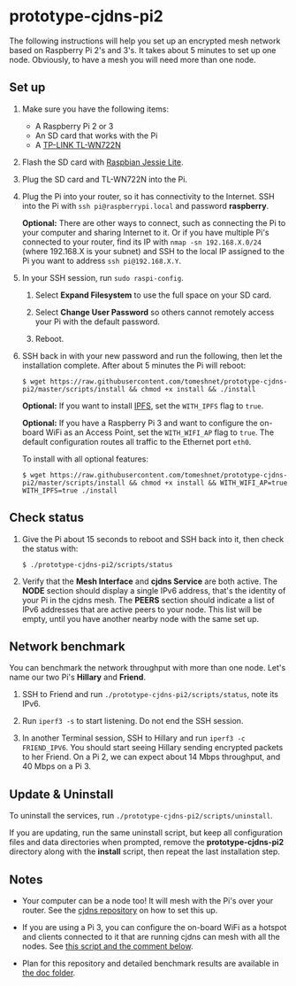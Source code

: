 # prototype-cjdns-pi2

The following instructions will help you set up an encrypted mesh network based on Raspberry Pi 2's and 3's. It takes about 5 minutes to set up one node. Obviously, to have a mesh you will need more than one node.

## Set up

1. Make sure you have the following items:

    * A Raspberry Pi 2 or 3
    * An SD card that works with the Pi
    * A [TP-LINK TL-WN722N](http://www.tp-link.com/en/products/details/TL-WN722N.html)

1. Flash the SD card with [Raspbian Jessie Lite](https://www.raspberrypi.org/downloads/raspbian/). 

1. Plug the SD card and TL-WN722N into the Pi.

1. Plug the Pi into your router, so it has connectivity to the Internet. SSH into the Pi with `ssh pi@raspberrypi.local` and password **raspberry**.

    **Optional:** There are other ways to connect, such as connecting the Pi to your computer and sharing Internet to it. Or if you have multiple Pi's connected to your router, find its IP with `nmap -sn 192.168.X.0/24` (where 192.168.X is your subnet) and SSH to the local IP assigned to the Pi you want to address `ssh pi@192.168.X.Y`.

1. In your SSH session, run `sudo raspi-config`.

   1. Select **Expand Filesystem** to use the full space on your SD card.
   
   1. Select **Change User Password** so others cannot remotely access your Pi with the default password.
   
   1. Reboot.

1. SSH back in with your new password and run the following, then let the installation complete. After about 5 minutes the Pi will reboot:

    ```
    $ wget https://raw.githubusercontent.com/tomeshnet/prototype-cjdns-pi2/master/scripts/install && chmod +x install && ./install
    ```

    **Optional:** If you want to install [IPFS](https://ipfs.io), set the `WITH_IPFS` flag to `true`.

    **Optional:** If you have a Raspberry Pi 3 and want to configure the on-board WiFi as an Access Point, set the `WITH_WIFI_AP` flag to `true`. The default configuration routes all traffic to the Ethernet port `eth0`. 

    To install with all optional features:

    ```
    $ wget https://raw.githubusercontent.com/tomeshnet/prototype-cjdns-pi2/master/scripts/install && chmod +x install && WITH_WIFI_AP=true WITH_IPFS=true ./install
    ```

## Check status

1. Give the Pi about 15 seconds to reboot and SSH back into it, then check the status with:

    ```
    $ ./prototype-cjdns-pi2/scripts/status
    ```

1. Verify that the **Mesh Interface** and **cjdns Service** are both active. The **NODE** section should display a single IPv6 address, that's the identity of your Pi in the cjdns mesh. The **PEERS** section should indicate a list of IPv6 addresses that are active peers to your node. This list will be empty, until you have another nearby node with the same set up.

## Network benchmark

You can benchmark the network throughput with more than one node. Let's name our two Pi's **Hillary** and **Friend**.

1. SSH to Friend and run `./prototype-cjdns-pi2/scripts/status`, note its IPv6.

1. Run `iperf3 -s` to start listening. Do not end the SSH session.

1. In another Terminal session, SSH to Hillary and run `iperf3 -c FRIEND_IPV6`. You should start seeing Hillary sending encrypted packets to her Friend. On a Pi 2, we can expect about 14 Mbps throughput, and 40 Mbps on a Pi 3.

## Update & Uninstall

To uninstall the services, run `./prototype-cjdns-pi2/scripts/uninstall`.

If you are updating, run the same uninstall script, but keep all configuration files and data directories when prompted, remove the **prototype-cjdns-pi2** directory along with the **install** script, then repeat the last installation step.

## Notes

* Your computer can be a node too! It will mesh with the Pi's over your router. See the [cjdns repository](https://github.com/cjdelisle/cjdns) on how to set this up.

* If you are using a Pi 3, you can configure the on-board WiFi as a hotspot and clients connected to it that are running cjdns can mesh with all the nodes. See [this script and the comment below](https://gist.github.com/benhylau/b51f8cb44b8ffcc7f584b584204d2bc4).

* Plan for this repository and detailed benchmark results are available in [the doc folder](https://github.com/tomeshnet/prototype-cjdns-pi2/blob/master/docs/).

